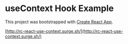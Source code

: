 # useContext Hook Example

This project was bootstrapped with [Create React App](https://github.com/facebook/create-react-app).

[http://rc-react-use-context.surge.sh/](http://rc-react-use-context.surge.sh/)
